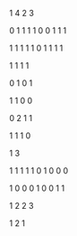 1 4
2 3

0 1 1 1 1
0 0 1 1 1

1 1 1 1 1
0 1 1 1 1

1 1
1 1

0 1
0 1

1 1
0 0

0 2
1 1

1 1
1 0

1 3

1 1 1 1 1
0 1 0 0 0

1 0 0
0 1 0
0 1 1

1
2
2 3

1 2 1



